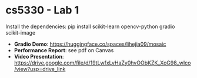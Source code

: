 # cs5330 - Lab 1

Install the dependencies:
pip install scikit-learn opencv-python gradio scikit-image

- **Gradio Demo**: https://huggingface.co/spaces/lihejia09/mosaic
- **Performance Report**: see pdf on Canvas
- **Video Presentation**: https://drive.google.com/file/d/19tLwfxLvHaZy0hvOObKZK_XoG98_wIco/view?usp=drive_link
